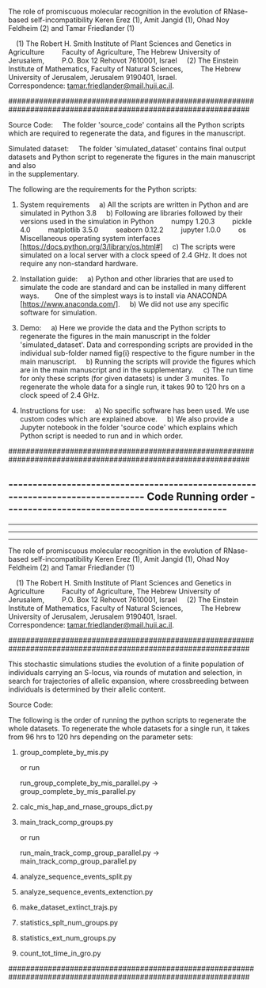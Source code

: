 The role of promiscuous molecular recognition in the evolution of RNase-based self-incompatibility
Keren Erez (1), Amit Jangid (1), Ohad Noy Feldheim (2) and Tamar Friedlander (1)

    (1) The Robert H. Smith Institute of Plant Sciences and Genetics in Agriculture
        Faculty of Agriculture, The Hebrew University of Jerusalem,
        P.O. Box 12 Rehovot 7610001, Israel
    (2) The Einstein Institute of Mathematics, Faculty of Natural Sciences,
        The Hebrew University of Jerusalem, Jerusalem 9190401, Israel.
       
    Correspondence: tamar.friedlander@mail.huji.ac.il.

###############################################################################################################

Source Code:
    The folder 'source_code' contains all the Python scripts which are required to regenerate the data, and figures in the manuscript.

Simulated dataset:
    The folder 'simulated_dataset' contains final output datasets and Python script to regenerate the figures in the main manuscript and also       
    in the supplementary.



The following are the requirements for the Python scripts:

1. System requirements
    a) All the scripts are written in Python and are simulated in Python 3.8
    b) Following are libraries followed by their versions used in the simulation in Python
        numpy 1.20.3
        pickle 4.0
        matplotlib 3.5.0
        seaborn 0.12.2
        jupyter 1.0.0
        os Miscellaneous operating system interfaces [https://docs.python.org/3/library/os.html#]
    c) The scripts were simulated on a local server with a clock speed of 2.4 GHz. It does not require any non-standard hardware.

2. Installation guide:
    a) Python and other libraries that are used to simulate the code are standard and can be installed in many different ways.
       One of the simplest ways is to install via ANACONDA [https://www.anaconda.com/].
    b) We did not use any specific software for simulation.

3. Demo:
    a) Here we provide the data and the Python scripts to regenerate the figures in the main manuscript in the folder 'simulated_dataset'. 
       Data and corresponding scripts are provided in the individual sub-folder named fig{i} respective to the figure number in the main manuscript.
    b) Running the scripts will provide the figures which are in the main manuscript and in the supplementary.
    c) The run time for only these scripts (for given datasets) is under 3 munites. 
       To regenerate the whole data for a single run, it takes 90 to 120 hrs on a clock speed of 2.4 GHz.

4. Instructions for use:
    a) No specific software has been used. We use custom codes which are explained above.
    b) We also provide a Jupyter notebook in the folder 'source code' which explains which Python script is needed to run and in which order.

###############################################################################################################  







 -------------------------------------------------------------------------------             Code Running order  ----------------------------------------------
 --------------------------------------------------------------------------------------------------------------------------------------------------------------
 --------------------------------------------------------------------------------------------------------------------------------------------------------------
 --------------------------------------------------------------------------------------------------------------------------------------------------------------
 --------------------------------------------------------------------------------------------------------------------------------------------------------------


The role of promiscuous molecular recognition in the evolution of RNase-based self-incompatibility
Keren Erez (1), Amit Jangid (1), Ohad Noy Feldheim (2) and Tamar Friedlander (1)

    (1) The Robert H. Smith Institute of Plant Sciences and Genetics in Agriculture
        Faculty of Agriculture, The Hebrew University of Jerusalem,
        P.O. Box 12 Rehovot 7610001, Israel
    (2) The Einstein Institute of Mathematics, Faculty of Natural Sciences,
        The Hebrew University of Jerusalem, Jerusalem 9190401, Israel.
       
    Correspondence: tamar.friedlander@mail.huji.ac.il.

###############################################################################################################


This stochastic simulations studies the evolution of a finite population of individuals carrying an S-locus, via rounds of mutation and selection, in search for trajectories of allelic expansion, where crossbreeding between individuals is determined by their allelic content. 


Source Code:

The following is the order of running the python scripts to regenerate the whole datasets. To regenerate the whole datasets for a single run, it takes from 96 hrs to 120 hrs depending on the parameter sets:


1. group_complete_by_mis.py

   or run

   run_group_complete_by_mis_parallel.py -> group_complete_by_mis_parallel.py

2. calc_mis_hap_and_rnase_groups_dict.py

3. main_track_comp_groups.py

   or run

   run_main_track_comp_group_parallel.py -> main_track_comp_group_parallel.py

4. analyze_sequence_events_split.py

5. analyze_sequence_events_extenction.py

6. make_dataset_extinct_trajs.py

7. statistics_splt_num_groups.py

8. statistics_ext_num_groups.py

9. count_tot_time_in_gro.py


###############################################################################################################








